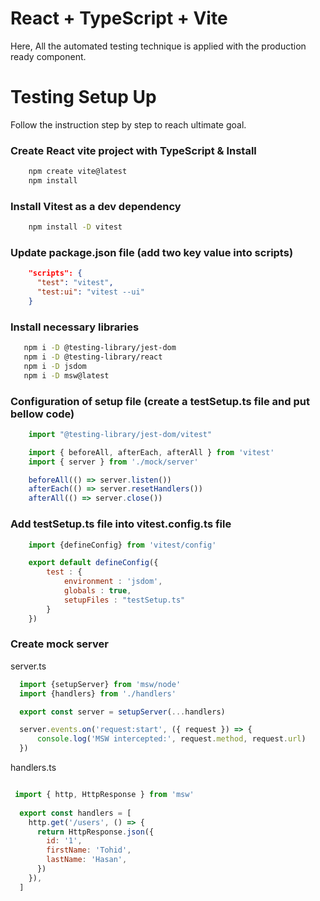# React + TypeScript + Vite

Here, All the automated testing technique is applied with the production ready component.


# Testing Setup Up

Follow the instruction step by step to reach ultimate goal.

### Create React vite project with TypeScript & Install 

```bash
    npm create vite@latest
    npm install 
```

### Install Vitest as a dev dependency 

```bash
    npm install -D vitest
```


### Update package.json file (add two key value into scripts)


```json
    "scripts": {
      "test": "vitest",
      "test:ui": "vitest --ui"
    }
```



### Install necessary libraries
 ```bash
    npm i -D @testing-library/jest-dom
    npm i -D @testing-library/react
    npm i -D jsdom
    npm i -D msw@latest
  ```


### Configuration of setup file (create a testSetup.ts file and put bellow code)


```js
    import "@testing-library/jest-dom/vitest"

    import { beforeAll, afterEach, afterAll } from 'vitest'
    import { server } from './mock/server'

    beforeAll(() => server.listen())
    afterEach(() => server.resetHandlers())
    afterAll(() => server.close())

```

### Add testSetup.ts file into vitest.config.ts file

```js
    import {defineConfig} from 'vitest/config'

    export default defineConfig({
        test : {
            environment : 'jsdom',
            globals : true,
            setupFiles : "testSetup.ts"
        }
    })
```

### Create mock server

  server.ts

```js
  import {setupServer} from 'msw/node'
  import {handlers} from './handlers'

  export const server = setupServer(...handlers)

  server.events.on('request:start', ({ request }) => {
      console.log('MSW intercepted:', request.method, request.url)
  })

```

handlers.ts

```js

 import { http, HttpResponse } from 'msw'
 
  export const handlers = [
    http.get('/users', () => {
      return HttpResponse.json({
        id: '1',
        firstName: 'Tohid',
        lastName: 'Hasan',
      })
    }),
  ]

```